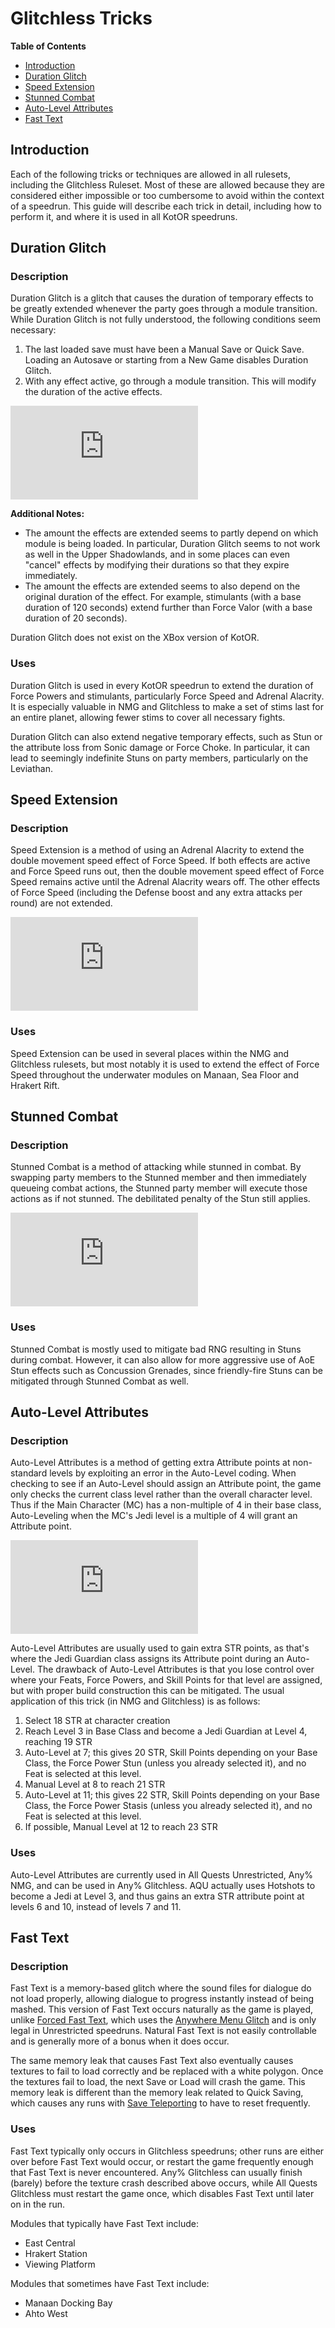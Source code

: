 # Glitchless Tricks

**Table of Contents**
- [Introduction](#introduction)
- [Duration Glitch](#duration-glitch)
- [Speed Extension](#speed-extension)
- [Stunned Combat](#stunned-combat)
- [Auto-Level Attributes](#auto-level-attributes)
- [Fast Text](#fast-text)

## Introduction

Each of the following tricks or techniques are allowed in all rulesets, including the Glitchless Ruleset.  Most of these are allowed because they are considered either impossible or too cumbersome to avoid within the context of a speedrun.  This guide will describe each trick in detail, including how to perform it, and where it is used in all KotOR speedruns.

## Duration Glitch

### Description

Duration Glitch is a glitch that causes the duration of temporary effects to be greatly extended whenever the party goes through a module transition.  While Duration Glitch is not fully understood, the following conditions seem necessary:

1. The last loaded save must have been a Manual Save or Quick Save.  Loading an Autosave or starting from a New Game disables Duration Glitch.
2. With any effect active, go through a module transition.  This will modify the duration of the active effects.

<div class="video-container">
    <iframe title="YouTube video player" src="https://www.youtube.com/embed/H-YirNYHFDU" frameborder="0"></iframe>
</div>

**Additional Notes:**

- The amount the effects are extended seems to partly depend on which module is being loaded.  In particular, Duration Glitch seems to not work as well in the Upper Shadowlands, and in some places can even "cancel" effects by modifying their durations so that they expire immediately.
- The amount the effects are extended seems to also depend on the original duration of the effect.  For example, stimulants (with a base duration of 120 seconds) extend further than Force Valor (with a base duration of 20 seconds).

Duration Glitch does not exist on the XBox version of KotOR.

### Uses

Duration Glitch is used in every KotOR speedrun to extend the duration of Force Powers and stimulants, particularly Force Speed and Adrenal Alacrity.  It is especially valuable in NMG and Glitchless to make a set of stims last for an entire planet, allowing fewer stims to cover all necessary fights.

Duration Glitch can also extend negative temporary effects, such as Stun or the attribute loss from Sonic damage or Force Choke.  In particular, it can lead to seemingly indefinite Stuns on party members, particularly on the Leviathan.

## Speed Extension

### Description

Speed Extension is a method of using an Adrenal Alacrity to extend the double movement speed effect of Force Speed.  If both effects are active and Force Speed runs out, then the double movement speed effect of Force Speed remains active until the Adrenal Alacrity wears off.  The other effects of Force Speed (including the Defense boost and any extra attacks per round) are not extended.

<div class="video-container">
    <iframe title="YouTube video player" src="https://www.youtube.com/embed/2tSxdrh4Rrk" frameborder="0"></iframe>
</div>

### Uses

Speed Extension can be used in several places within the NMG and Glitchless rulesets, but most notably it is used to extend the effect of Force Speed throughout the underwater modules on Manaan, Sea Floor and Hrakert Rift.

## Stunned Combat

### Description

Stunned Combat is a method of attacking while stunned in combat.  By swapping party members to the Stunned member and then immediately queueing combat actions, the Stunned party member will execute those actions as if not stunned.  The debilitated penalty of the Stun still applies.

<div class="video-container">
    <iframe title="YouTube video player" src="https://www.youtube.com/embed/QoMPUpzRAI4" frameborder="0"></iframe>
</div>

### Uses

Stunned Combat is mostly used to mitigate bad RNG resulting in Stuns during combat.  However, it can also allow for more aggressive use of AoE Stun effects such as Concussion Grenades, since friendly-fire Stuns can be mitigated through Stunned Combat as well.

## Auto-Level Attributes

### Description

Auto-Level Attributes is a method of getting extra Attribute points at non-standard levels by exploiting an error in the Auto-Level coding.  When checking to see if an Auto-Level should assign an Attribute point, the game only checks the current class level rather than the overall character level.  Thus if the Main Character (MC) has a non-multiple of 4 in their base class, Auto-Leveling when the MC's Jedi level is a multiple of 4 will grant an Attribute point.

<div class="video-container">
    <iframe title="YouTube video player" src="https://www.youtube.com/embed/gvNkJGVTQdE" frameborder="0"></iframe>
</div>

Auto-Level Attributes are usually used to gain extra STR points, as that's where the Jedi Guardian class assigns its Attribute point during an Auto-Level.  The drawback of Auto-Level Attributes is that you lose control over where your Feats, Force Powers, and Skill Points for that level are assigned, but with proper build construction this can be mitigated.  The usual application of this trick (in NMG and Glitchless) is as follows:

1. Select 18 STR at character creation
2. Reach Level 3 in Base Class and become a Jedi Guardian at Level 4, reaching 19 STR
3. Auto-Level at 7; this gives 20 STR, Skill Points depending on your Base Class, the Force Power Stun (unless you already selected it), and no Feat is selected at this level.
4. Manual Level at 8 to reach 21 STR
5. Auto-Level at 11; this gives 22 STR, Skill Points depending on your Base Class, the Force Power Stasis (unless you already selected it), and no Feat is selected at this level.
6. If possible, Manual Level at 12 to reach 23 STR

### Uses

Auto-Level Attributes are currently used in All Quests Unrestricted, Any% NMG, and can be used in Any% Glitchless.  AQU actually uses Hotshots to become a Jedi at Level 3, and thus gains an extra STR attribute point at levels 6 and 10, instead of levels 7 and 11.

## Fast Text

### Description

Fast Text is a memory-based glitch where the sound files for dialogue do not load properly, allowing dialogue to progress instantly instead of being mashed.  This version of Fast Text occurs naturally as the game is played, unlike [Forced Fast Text](<../Major Glitches/Anywhere Menu Glitch#forced-fast-text>), which uses the [Anywhere Menu Glitch](<../Major Glitches/Anywhere Menu Glitch>) and is only legal in Unrestricted speedruns.  Natural Fast Text is not easily controllable and is generally more of a bonus when it does occur.

The same memory leak that causes Fast Text also eventually causes textures to fail to load correctly and be replaced with a white polygon.  Once the textures fail to load, the next Save or Load will crash the game.  This memory leak is different than the memory leak related to Quick Saving, which causes any runs with [Save Teleporting](<Save Teleporting>) to have to reset frequently.

### Uses

Fast Text typically only occurs in Glitchless speedruns; other runs are either over before Fast Text would occur, or restart the game frequently enough that Fast Text is never encountered.  Any% Glitchless can usually finish (barely) before the texture crash described above occurs, while All Quests Glitchless must restart the game once, which disables Fast Text until later on in the run.

Modules that typically have Fast Text include:
- East Central
- Hrakert Station
- Viewing Platform

Modules that sometimes have Fast Text include:
- Manaan Docking Bay
- Ahto West
